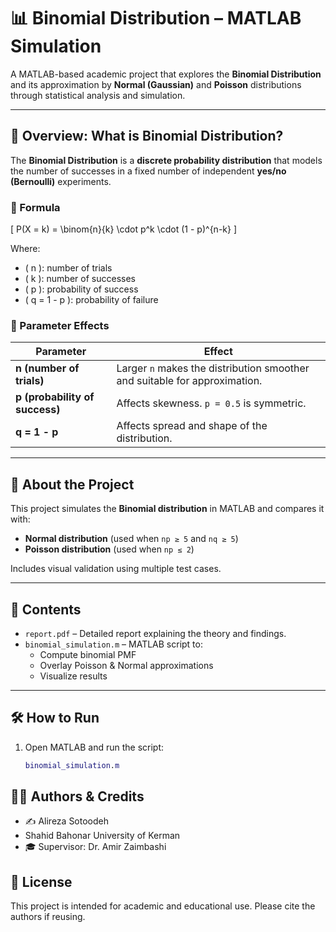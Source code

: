 # 📊 Binomial Distribution – MATLAB Simulation

A MATLAB-based academic project that explores the **Binomial Distribution** and its approximation by **Normal (Gaussian)** and **Poisson** distributions through statistical analysis and simulation.

---

## 📘 Overview: What is Binomial Distribution?

The **Binomial Distribution** is a **discrete probability distribution** that models the number of successes in a fixed number of independent **yes/no (Bernoulli)** experiments.

### 🔢 Formula

\[
P(X = k) = \binom{n}{k} \cdot p^k \cdot (1 - p)^{n-k}
\]

Where:
- \( n \): number of trials
- \( k \): number of successes
- \( p \): probability of success
- \( q = 1 - p \): probability of failure

### 🔄 Parameter Effects

| Parameter | Effect |
|----------|--------|
| **n (number of trials)** | Larger `n` makes the distribution smoother and suitable for approximation. |
| **p (probability of success)** | Affects skewness. `p = 0.5` is symmetric. |
| **q = 1 - p** | Affects spread and shape of the distribution. |

---

## 🧠 About the Project

This project simulates the **Binomial distribution** in MATLAB and compares it with:

- **Normal distribution** (used when `np ≥ 5` and `nq ≥ 5`)
- **Poisson distribution** (used when `np ≤ 2`)

Includes visual validation using multiple test cases.

---

## 📄 Contents

- `report.pdf` – Detailed report explaining the theory and findings.
- `binomial_simulation.m` – MATLAB script to:
  - Compute binomial PMF
  - Overlay Poisson & Normal approximations
  - Visualize results



---

## 🛠️ How to Run

1. Open MATLAB and run the script:
   ```matlab
   binomial_simulation.m

## 🧑‍🏫 Authors & Credits
- ✍️ Alireza Sotoodeh
- Shahid Bahonar University of Kerman
- 🎓 Supervisor: Dr. Amir Zaimbashi

## 📜 License
This project is intended for academic and educational use. Please cite the authors if reusing.
